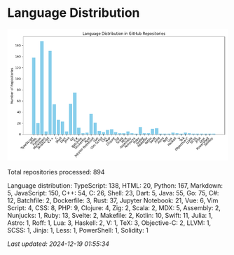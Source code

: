 # Language Distribution

![Language Distribution Chart](language_distribution_bar_chart.png)

Total repositories processed: 894

Language distribution:
TypeScript: 138, HTML: 20, Python: 167, Markdown: 5, JavaScript: 150, C++: 54, C: 26, Shell: 23, Dart: 5, Java: 55, Go: 75, C#: 12, Batchfile: 2, Dockerfile: 3, Rust: 37, Jupyter Notebook: 21, Vue: 6, Vim Script: 4, CSS: 8, PHP: 9, Clojure: 4, Zig: 2, Scala: 2, MDX: 5, Assembly: 2, Nunjucks: 1, Ruby: 13, Svelte: 2, Makefile: 2, Kotlin: 10, Swift: 11, Julia: 1, Astro: 1, Roff: 1, Lua: 3, Haskell: 2, V: 1, TeX: 3, Objective-C: 2, LLVM: 1, SCSS: 1, Jinja: 1, Less: 1, PowerShell: 1, Solidity: 1


_Last updated: 2024-12-19 01:55:34_
